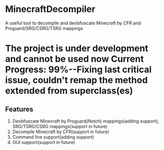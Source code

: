 # MinecraftDecompiler
A useful tool to decompile and deobfuscate Minecraft by CFR and Proguard/SRG/CSRG/TSRG mappings
# The project is under development and cannot be used now         Current Progress: 99%--Fixing last critical issue, couldn't remap the method extended from superclass(es)
## Features
1. Deobfuscate Minecraft by Proguard(Notch) mappings(adding support), SRG/TSRG/CSRG mappings(support in future)
2. Decompile Minecraft by CFR(support in future)
3. Command line support(adding support)
4. GUI support(support in future)
